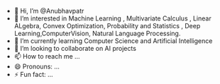 - 👋 Hi, I’m @Anubhavpatr
- 👀 I’m interested in Machine Learning , Multivariate Calculus , Linear ALgebra, Convex Optimization, Probability and Statistics , Deep Learning,ComputerVision, Natural Language Processing.
- 🌱 I’m currently learning Computer Science and Artificial Intelligence
- 💞️ I’m looking to collaborate on AI projects
- 📫 How to reach me ...
- 😄 Pronouns: ...
- ⚡ Fun fact: ...

<!---
Anubhavpatr/Anubhavpatr is a ✨ special ✨ repository because its `README.md` (this file) appears on your GitHub profile.
You can click the Preview link to take a look at your changes.
--->
